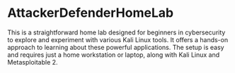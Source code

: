 # AttackerDefenderHomeLab
This is a straightforward home lab designed for beginners in cybersecurity to explore and experiment with various Kali Linux tools. It offers a hands-on approach to learning about these powerful applications. The setup is easy and requires just a home workstation or laptop, along with Kali Linux and Metasploitable 2.
